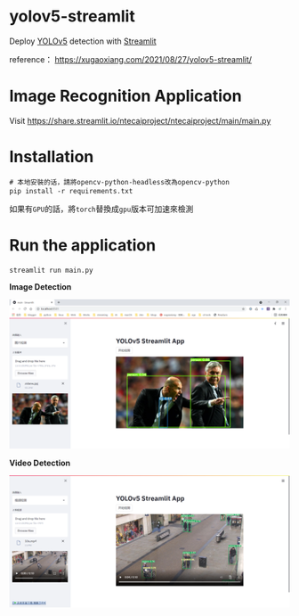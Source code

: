 # yolov5-streamlit

Deploy [YOLOv5](https://github.com/ultralytics/yolov5/releases/tag/v5.0) detection with [Streamlit](https://github.com/streamlit/streamlit)

reference： <https://xugaoxiang.com/2021/08/27/yolov5-streamlit/>

# Image Recognition Application

Visit <https://share.streamlit.io/ntecaiproject/ntecaiproject/main/main.py>

# Installation

```
# 本地安裝的话，請將opencv-python-headless改為opencv-python
pip install -r requirements.txt
```

如果有`GPU`的話，將`torch`替換成`gpu`版本可加速來檢測

# Run the application

```
streamlit run main.py
```

**Image Detection**

![streamlit yolov5 image detection](data/images/image.png)

**Video Detection**

![streamlit yolov5 video detection](data/images/video.png)

